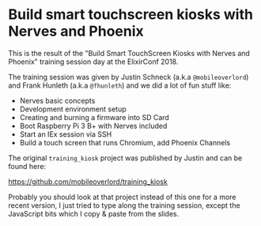 # Build smart touchscreen kiosks with Nerves and Phoenix

This is the result of the "Build Smart TouchScreen Kiosks with Nerves and
Phoenix" training session day at the ElixirConf 2018.

The training session was given by Justin Schneck (a.k.a `@mobileoverlord`) and
Frank Hunleth (a.k.a `@fhunleth`) and we did a lot of fun stuff like:

* Nerves basic concepts
* Development environment setup
* Creating and burning a firmware into SD Card
* Boot Raspberry Pi 3 B+ with Nerves included
* Start an IEx session via SSH
* Build a touch screen that runs Chromium, add Phoenix Channels

The original `training_kiosk` project was published by Justin and can be found
here:

https://github.com/mobileoverlord/training_kiosk

Probably you should look at that project instead of this one for a more recent
version, I just tried to type along the training session, except the JavaScript
bits which I copy & paste from the slides.
